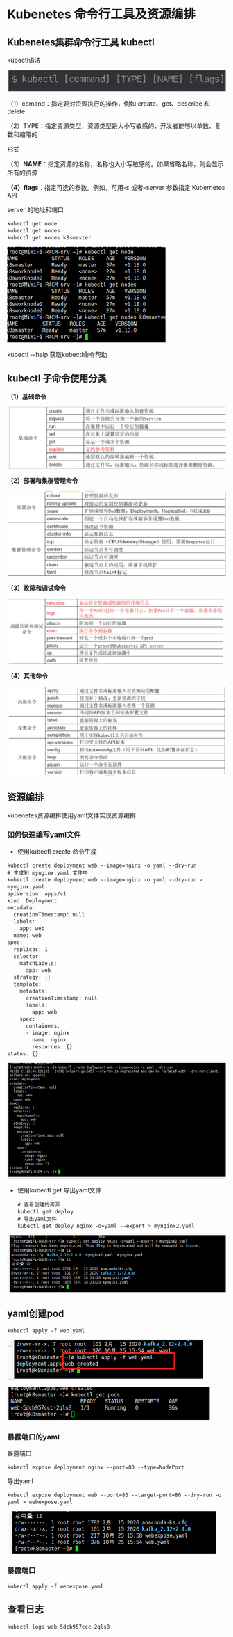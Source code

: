 # Kubenetes 命令行工具及资源编排

## Kubenetes集群命令行工具 kubectl

kubectl语法

![image-20201018210421395](assets/image-20201018210421395.png)

（1）comand：指定要对资源执行的操作，例如 create、get、describe 和 delete 

（2）TYPE：指定资源类型，资源类型是大小写敏感的，开发者能够以单数、复数和缩略的 

形式

（3）**NAME**：指定资源的名称，名称也大小写敏感的。如果省略名称，则会显示所有的资源

**（4）flags**：指定可选的参数。例如，可用-s 或者–server 参数指定 Kubernetes API 

server 的地址和端口

```shell
kubectl get node
kubectl get nodes
kubectl get nodes k8smaster
```



![image-20201018210516483](assets/image-20201018210516483.png)



kubectl --help 获取kubectl命令帮助



## **kubectl 子命令使用分类**

**（1）基础命令**

![image-20201018211051939](assets/image-20201018211051939.png)

**（2）部署和集群管理命令** 

![image-20201018211108891](assets/image-20201018211108891.png)

**（3）故障和调试命令**

![image-20201018211127027](assets/image-20201018211127027.png)

**（4）其他命令**

![image-20201018211146862](assets/image-20201018211146862.png)



## 资源编排

kubenetes资源编排使用yaml文件实现资源编排

### 如何快速编写yaml文件

- 使用kubectl create 命令生成

```shell
kubectl create deployment web --image=nginx -o yaml --dry-run
# 生成到 mynginx.yaml 文件中
kubectl create deployment web --image=nginx -o yaml --dry-run > mynginx.yaml
apiVersion: apps/v1
kind: Deployment
metadata:
  creationTimestamp: null
  labels:
    app: web
  name: web
spec:
  replicas: 1
  selector:
    matchLabels:
      app: web
  strategy: {}
  template:
    metadata:
      creationTimestamp: null
      labels:
        app: web
    spec:
      containers:
      - image: nginx
        name: nginx
        resources: {}
status: {}
```

![image-20201018212327485](assets/image-20201018212327485.png)



- 使用kubectl get 导出yaml文件

  ```shell
  # 查看创建的资源
  kubectl get deploy
  # 导出yaml文件
  kubectl get deploy nginx -o=yaml --export > mynginx2.yaml
  ```

  

![image-20201018212620836](assets/image-20201018212620836.png)

## yaml创建pod

```shell
kubectl apply -f web.yaml
```

![image-20201025155709397](assets/image-20201025155709397.png)

![image-20201025155721678](assets/image-20201025155721678.png)

### 暴露端口的yaml

暴露端口

```shell
kubectl expose deployment nginx --port=80 --type=NodePort 
```

导出yaml

```
kubectl expose deployment web --port=80 --target-port=80 --dry-run -o yaml > webexpose.yaml
```



![image-20201025155858157](assets/image-20201025155858157.png)



### 暴露端口

```shell
kubectl apply -f webexpose.yaml
```



## 查看日志

```shell
kubectl logs web-5dcb957ccc-2qls8
```


